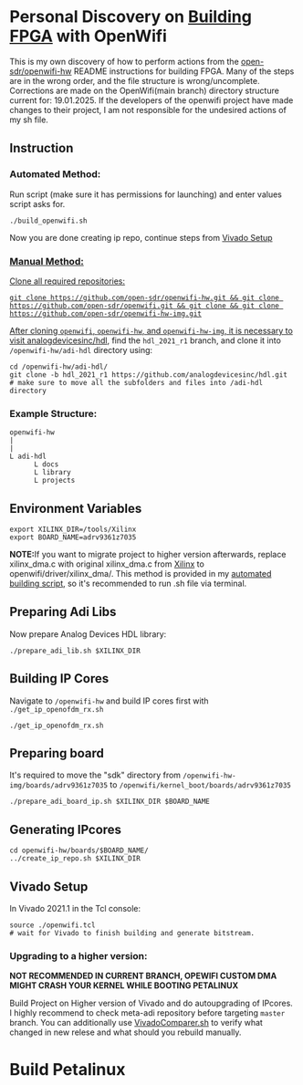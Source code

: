 <h1>Personal Discovery on <a href="https://github.com/open-sdr/openwifi-hw/?tab=readme-ov-file#build-fpga">Building FPGA</a> with OpenWifi</h1>

<p>This is my own discovery of how to perform actions from the <a href="https://github.com/open-sdr/openwifi-hw">open-sdr/openwifi-hw</a> README instructions for building FPGA. Many of the steps are in the wrong order, and the file structure is wrong/uncomplete. Corrections are made on the OpenWifi(main branch) directory structure current for: 19.01.2025. If the developers of the openwifi project have made changes to their project, I am not responsible for the undesired actions of my sh file. </p>
<h2>Instruction</h2>
<h3>Automated Method:</h3>
<p>Run script (make sure it has permissions for launching) and enter values script asks for.</p>
<p><code>./build_openwifi.sh</code></p>
<p>Now you are done creating ip repo, continue steps from <a href="https://github.com/csshark/sdr-cap/blob/main/CORRECT%20readme%20from%20openwifi.md#vivado-setup">Vivado Setup</p>
<h3>Manual Method:</h3>
<p>Clone all required repositories:</p>
<pre><code>git clone https://github.com/open-sdr/openwifi-hw.git && git clone https://github.com/open-sdr/openwifi.git && git clone && git clone https://github.com/open-sdr/openwifi-hw-img.git</code></pre>

<p>After cloning <code>openwifi</code>, <code>openwifi-hw</code>, and <code>openwifi-hw-img</code>, it is necessary to visit <a href="https://github.com/analogdevicesinc/hdl/tree/f61d9707eb0a62533efd6facab59ab2444da94c9">analogdevicesinc/hdl</a>, find the <code>hdl_2021_r1</code> branch, and clone it into <code>/openwifi-hw/adi-hdl</code> directory using:</p>

<pre><code>cd /openwifi-hw/adi-hdl/
git clone -b hdl_2021_r1 https://github.com/analogdevicesinc/hdl.git
# make sure to move all the subfolders and files into /adi-hdl directory  
</pre></code>

<h3>Example Structure:</h3>
<pre><code>openwifi-hw</code>
<code>|</code>
<code>|</code>
<code>L adi-hdl</code>
<code>      L docs</code>
<code>      L library</code>
<code>      L projects</code></pre>
  
<h2>Environment Variables</h2>

<pre><code>export XILINX_DIR=/tools/Xilinx
export BOARD_NAME=adrv9361z7035
</code></pre>

<b>NOTE:</b>If you want to migrate project to higher version afterwards, replace xilinx_dma.c with original xilinx_dma.c from <a href="https://github.com/Xilinx/linux-xlnx/tree/xlnx_rebase_v6.1_LTS/drivers/dma/xilinx">Xilinx</a> to openwifi/driver/xilinx_dma/. This method is provided in my <a href="https://github.com/csshark/sdr-cap/blob/main/build_openwifi.sh">automated building script</a>, so it's recommended to run .sh file via terminal.

<h2>Preparing Adi Libs</h2>

<p>Now prepare Analog Devices HDL library:</p>
<code>./prepare_adi_lib.sh $XILINX_DIR</code>

<h2>Building IP Cores</h2>

<p>Navigate to <code>/openwifi-hw</code> and build IP cores first with <code>./get_ip_openofdm_rx.sh</code>

<pre><code>./get_ip_openofdm_rx.sh</code></pre>
<h2>Preparing board</h2>

<p>It's required to move the "sdk" directory from <code>/openwifi-hw-img/boards/adrv9361z7035</code> to <code>/openwifi/kernel_boot/boards/adrv9361z7035</code></p>
<pre><code>./prepare_adi_board_ip.sh $XILINX_DIR $BOARD_NAME</code></pre>

<h2>Generating IPcores</h2>

<pre><code>cd openwifi-hw/boards/$BOARD_NAME/
../create_ip_repo.sh $XILINX_DIR
</code></pre>

<h2>Vivado Setup</h2>

<p>In Vivado 2021.1 in the Tcl console:</p>

<pre><code>source ./openwifi.tcl
# wait for Vivado to finish building and generate bitstream.
</code></pre>

<h3>Upgrading to a higher version:</h3>
<b>NOT RECOMMENDED IN CURRENT BRANCH, OPEWIFI CUSTOM DMA MIGHT CRASH YOUR KERNEL WHILE BOOTING PETALINUX</b>
<p>Build Project on Higher version of Vivado and do autoupgrading of IPcores. I highly recommend to check meta-adi repository before targeting <code>master</code> branch. You can additionally use <a href="https://github.com/csshark/sdr-cap/blob/main/VivadoComparer.sh">VivadoComparer.sh</a> to verify what changed in new relese and what should you rebuild manually.</p>

<h1>Build Petalinux</h1>

